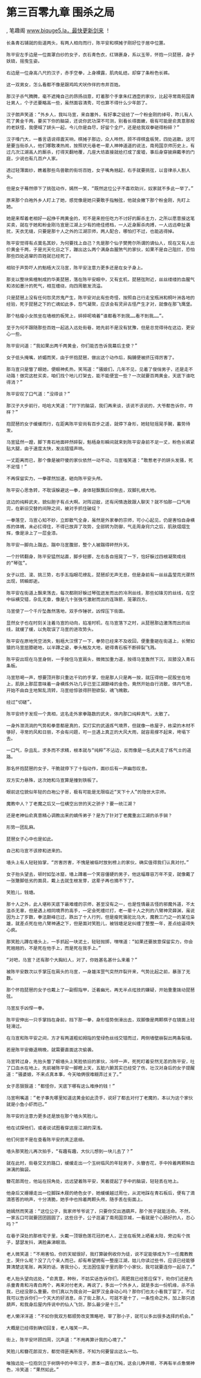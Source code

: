 # 第三百零九章 围杀之局
, 笔趣阁 www.biquge5.la，最快更新剑来 ！

    长条青石铺就的街道两头，有两人相向而行，陈平安和棋摊子刚好位于居中位置。

    陈平安左手边是一位面罩白纱的女子，衣石青色衣，红锦裹身，系以玉带，怀抱一只琵琶，身子妖娆，摇曳生姿。

    右边是一位身高八尺的汉子，赤手空拳，上身裸露，肌肉虬结，却穿了条粉色长裤。

    这一双男女，怎么看都不像是跟鸡鸣犬吠作伴的市井百姓。

    那汉子杀气腾腾，毫不遮掩自己的昂扬战意，盯着那个手拿朱红酒壶的家伙，比起寻常南苑国青壮男人，个子还要略高一些，虽然面容清秀，可也算不得什么少年郎了。

    汉子朗声笑道：“外乡人，我叫马宣，来自塞外，有好事之徒给了一个粉金刚的绰号，昨儿有人花了黄金千两，要买下你的脑袋，还说你武功深不可测，别看长得面嫩，极有可能是俞真意那般的老妖怪，我便喊了姘头一起，今儿你是自尽，好留个全尸，还是给我双拳砸得粉碎？”

    汉子嗓门大，一番言语说得震天响，棋摊子那边，众人哗然，顾不得棋盒板凳，四处逃散。这可是要当街杀人，他们哪敢凑热闹，按照状元巷老一辈人神神道道的说法，南苑国京师历史上，有过几次江湖高人的厮杀，打得天翻地覆，几座大坊直接就给打成了废墟，事后身穿披麻戴孝的门庭，少说也有几百户人家。

    透过轻薄面纱，瞧着那些鸟兽散的街坊百姓，女子嘴角翘起，右手就要挑弦，以音律杀人割人头。

    但是女子蓦然停下了挑弦动作，嫣然一笑，“既然这位公子不喜欢助兴，奴家就不多此一举了。”

    原来那个白袍外乡人盯上了她，感觉像是她只要敢手指触弦，他就会撇下那个粉金刚，先盯上她。

    她是来帮着老相好一起挣千两黄金的，可不是来担任吃力不讨好的厮杀主力，之所以愿意接这笔买卖，就在于她和粉金刚马宣是江湖上少有的绝佳搭档，一人近身厮杀肉搏，一人远远牵扯袭扰，天衣无缝，只要是那十人之外的江湖宗师，两人配合，哪怕打不过，也能逃得掉。

    陈平安觉得有点莫名其妙，为何要找上自己？先是那个仙子樊莞尔所谓的谪仙人，现在又有人出价黄金千两，于是光天化日之下，蹦出这么两个满身血腥煞气的家伙，如果不是自己阻拦，恐怕那些四处逃窜的百姓就已经死了。

    相较于声势吓人的魁梧大汉马宣，陈平安注意力更多还是在女子身上。

    那支以整块紫檀制成的华美琵琶，落在陈平安眼中，又有玄机，琵琶弦附近，丝丝缕缕的血腥气和浓如墨汁的死气，相互缠绕，向四周散发流溢。

    只是琵琶上没有任何怨灵厉鬼产生，陈平安对此有些奇怪，按照自己行走宝瓶洲和桐叶洲各地的经验，死于琵琶之下的亡魂如此多，怨气凝聚，应该会有灵异古怪产生才对，就像在那飞鹰堡。

    那个枯瘦小女孩坐在墙根的板凳上，碎碎呢喃着“谁都看不到我……看不到我……”。

    至于为何不跟随那些百姓一起逃入远处街巷，她先前不是没有犹豫，但是总觉得待在这边，更安心一些。

    陈平安问道：“我如果出两千两黄金，你们能否告诉我幕后主使？”

    女子低头掩嘴，娇媚而笑，由于怀抱琵琶，做出这个动作后，胸脯便被挤压得厉害了。

    那马宣只是瞥了眼她，便眼神炙热，笑骂道：“骚娘们，几年不见，见着了俊俏男子，还是走不动路！做完这桩买卖，咱们找个地儿打架去，能不能便宜一些？一次就要百两黄金，天底下谁吃得消？”

    陈平安叹了口气道：“没得谈？”

    那汉子大步前行，哈哈大笑道：“拧下的脑袋，我们再来谈，该说不该说的，大爷都告诉你，咋样？”

    抱琵琶的女子缓缓而行，在距离陈平安尚有百步之遥，就停下身形，她轻轻摇晃手腕，蓄势待发。

    马宣猛然一蹬，脚下青石地面砰然碎裂，魁梧身形瞬间就来到陈平安身前不足一丈，粉色长裤紧贴大腿，由于速度太快，发出猎猎声响。

    一丈距离而已，那个像是被吓傻的家伙依然一动不动，马宣嗤笑道：“敢惹老子的姘头发骚，死不足惜！”

    不再保留实力，一拳骤然加速，砸向陈平安头颅。

    陈平安心思急转，不耽误躲避这一拳，身体轻飘飘后仰倒去，双脚扎根大地。

    这边的纯粹武夫，貌似胆子有点大啊。对阵迎敌，还有闲情逸致跟人聊天？就不怕那一口气用完，在新旧交替的间隙之间，被对手抓住破绽？

    一拳落空，马宣心知不妙，立即散气全身，虽然是外家拳的宗师，可小心起见，仍是害怕自身横炼的体魄，未必扛得住，不得已放弃了攻势，全部转为防御，气走周身窍穴之后，肌肤熠熠生辉，像是涂上了一层金漆。

    陈平安一脚向上踹去，踹中马宣腹部，整个人被踹得砰然升天。

    一个拧转翻身，陈平安猛然站直，脚步轻挪，左右各自摇晃了一下，恰好躲过四根凝聚成线的“琴弦”。

    女子以捻、滚、挑三势，右手五指眼花缭乱，琵琶却无声无息，但是身前有一丝丝晶莹亮光骤然出现，转瞬即逝。

    陈平安在街道上飘来荡去，每次都刚好躲过琴弦迸发而出的冷冽丝线，那些如锋刃的丝线，在空中纵横交错，杂乱无章，像是几十张强弓激射而出的连珠箭，笼罩四方。

    马宣使了一个千斤坠轰然落地，双手作锤状，凶悍压下街面。

    显然女子也在时刻关注着马宣的动向，掐准时机，在马宣落下之时，从琵琶那边激荡而出的丝线，就缓了缓，以免耽误了马宣的进攻势头。

    陈平安在原地凭空消失，魁梧大汉愣了一下，拳势已经来不及收回，便重重砸在街道上，长臂如猿的马宣屈膝砸地，以半蹲之姿，拳头触及大地，砸得青石板不断碎裂飞溅。

    陈平安出现在马宣身侧，一手按住马宣肩头，微微加重力道，按得马宣轰然下沉，双膝没入青石条板。

    马宣怒喝一声，想要顶开那只重达千钧的手掌，但是那人只是再一按，就压得他一屁股坐在地上，肌肤上那层意味着一身横炼外功几乎已至江湖巅峰的金色，竟然开始自行消散，体内气息，开始不由自主地絮乱流转，马宣给惊骇得肝胆欲裂，魂飞魄散。

    经过“切磋”。

    陈平安终于发现一个真相，这名走外家拳路数的武夫，体内那口纯粹真气，太散了。

    一身外泄流淌的气势和拳意都是真的，实打实的武道炼气境界，但就像一栋屋子，栋梁的木材不够好，寻常的风和日丽，不会有问题，可一旦遇上真正的大风大雨，就容易撑不起来，垮塌下去。

    一口气，杂且乱，求多而不求精，根本就与“纯粹”不沾边，反而像是一名武夫走了练气士的道路。

    那名怀抱琵琶的女子，干脆就停下了十指动作，面纱后有一声幽怨叹息。

    双方实力悬殊，这次她和马宣算是撞到铁板了。

    眼前这位貌似年轻的白袍公子哥，极有可能是无限临近“天下十人”的隐世大宗师。

    魔教中人？丁老魔之后又一位横空出世的天之骄子？要一统江湖？

    还是老神仙俞真意精心调教出来的嫡传弟子？是为了针对丁老魔重出江湖的杀手锏？

    形势一团乱麻。

    琵琶女子心中也是如此。

    自己和马宣不该掺和进来的。

    墙头上有人轻轻拍掌，“厉害厉害，不愧是被临时放到榜上的家伙，确实值得我们认真对付。”

    女子抬头望去，顿时如坠冰窟，墙上蹲着一个笑容僵硬的男子，他这幅尊容万年不变，就像戴了一张蹩脚低劣的面具，戴上去就生根发芽，这辈子再也摘不下了。

    笑脸儿，钱塘。

    那十人之外，此人堪称天底下最难缠的宗师，甚至没有之一，也是性情最古怪的邪魔外道，不太滥杀无辜，但是遇上相同境界的高手，一定会死缠烂打，老一辈十人之列的八臂神灵薛渊，虽说因为上了岁数，拳法巅峰已过，跌出了十人行列，但是瘦死骆驼比马大，魔教三门之一的某位枭雄，就差点死在他八臂神通之下，但是面对笑脸儿，被钱塘足足纠缠了整整一年，差点给逼得失心疯。

    那笑脸儿蹲在墙头上，一手抓起一块泥土，轻轻抛掷，嘿嘿道：“如果还要故意保留实力，你会死翘翘的，不是死在他手上，而是死在我手上。”

    “对吧，马宣？还有那个大胸妇人，对了，你姓甚名甚什么来着？”

    被陈平安数次以手掌压在肩头的马宣，一身雄浑罡气突然炸裂开来，气势比起之前，暴涨了无数。

    那个怀抱琵琶的女子也戴上了一副假指甲，泛着幽光，再无半点炫技的嫌疑，开始重重拨动琵琶弦。

    马宣反手凶悍一拳。

    陈平安伸出一只手掌挡在身前，挡下那一拳，身形借势倒滑出去，双脚像是两颗棋子在镜面上轻轻滑过。

    在马宣和陈平安之间，方才有两道粗如拇指的莹绿色丝线交错而过，两侧墙壁崩裂出两条裂缝。

    若是陈平安撤退稍晚，就需要直面这次偷袭。

    马宣转过身，先抬头瞥了眼墙头上笑脸依旧的家伙，冷哼一声，死死盯着安然无恙的陈平安，吐了口血水在地上，先前被陈平安一脚瞪上天，五脏六腑其实已经受了伤，壮汉对身后的女子提醒道：“骚婆娘，不来点真本事，今天咱俩很难糊弄过关了。”

    女子恶狠狠道：“都怪你，天底下哪有这么难挣的钱！”

    马宣咧嘴道：“老子事先哪里知道这黄金如此烫手，说好了都去对付丁老魔的，本以为这个家伙就是小鱼小虾而已。”

    陈平安的注意力更多还是放在那个墙头笑脸儿。

    他在试探他们，或者说试图看穿这座江湖的深浅。

    他们何尝不是在查看陈平安的真正底细。

    墙头那笑脸儿再次拍手，“有趣有趣，大伙儿想到一块儿去了？”

    就在此时，街巷交叉的路口，缓缓走出一个玉树临风的年轻男子，头簪杏花，手中拎着两颗鲜血淋漓的脑袋。

    簪花郎周仕，他站在拐角处，远远望着陈平安，笑着提起了手中的脑袋，轻轻丢在地上。

    他身后又姗姗走出一位脚踩木屐的绝色女子，她缓缓越过周仕，从泥地踩在青石板后，便有了滴滴答答的响声，十分清脆，她手中也拎着两颗头颅，随手丢在街面上。

    她嫣然而笑道：“这位公子，我家师爷爷说了，只要你交出酒葫芦，那个孩子就能活命。不然，一家五口可就要团团圆圆了，这些日子，公子逛遍了南苑国京城，一看就是个心肠好的人，忍心吗？”

    在巷子深处的那栋宅子里，头戴一顶银色莲花冠的老人，正坐在板凳上晒着太阳，旁边有个孩子，瑟瑟发抖，满脸鼻涕眼泪。

    老人微笑道：“不用害怕，你的天赋很好，我打算破例收你为徒，说不定能够成为下一任魔教教主，哭什么呢？没了几个亲人而已，却有希望拥有一整座江湖，娃儿你读过些书，应该已经能够算清楚这笔账，再哭的话，害我分心，无法困住屋子里的那个小家伙，我可就要连你一起杀了。”

    老人抬头望向远处，“俞真意，种秋，不妨实话告诉你们，周肥我已经答应保下，劝你们还是先杀童青青和冯青白两个，再来对付老夫，再说了，多出一个外乡人，就是多出一份机缘，杀不杀我，已经没那么重要。你们真以为我会对一副罗汉金身动心吗？那你们也太小看我丁婴了。不过我可以告诉你们一个天大的好消息，杀了街上那人，可就不是十了，一条性命之外，加上那只酒葫芦，和我身后屋内传说中的仙人飞剑，那么最少是十三。”

    老人懒洋洋道：“不如你我双方都顺势改变策略吧，宰了那小子，就可以多出很多选择的机会。”

    大概是已经得到确切回复，老人嗤笑一声。

    街上，陈平安环顾四周，沉声道：“不用再算计我的心境了。”

    笑脸儿和簪花郎双方，都觉得匪夷所思，不知为何要冒出这么一句。

    唯独远处一位抱剑立于树荫中的中年汉子，原本一直在打盹，这会儿睁开眼，不再有半点惫懒神色，冷笑道：“果然如此。”